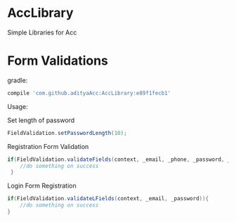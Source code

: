 # AccLibrary
Simple Libraries for Acc

# Form Validations

gradle:

```groovy
compile 'com.github.adityaAcc:AccLibrary:e89f1fecb1'
```
Usage:

Set length of password
```groovy
FieldValidation.setPasswordLength(10);
```
Registration Form Validation
```groovy
if(FieldValidation.validateFields(context, _email, _phone, _password, _confPass)){
    //do something on success
 }
```
Login Form Registration
```groovy
if(FieldValidation.validateLFields(context, _email, _password)){
    //do something on success
}
```
